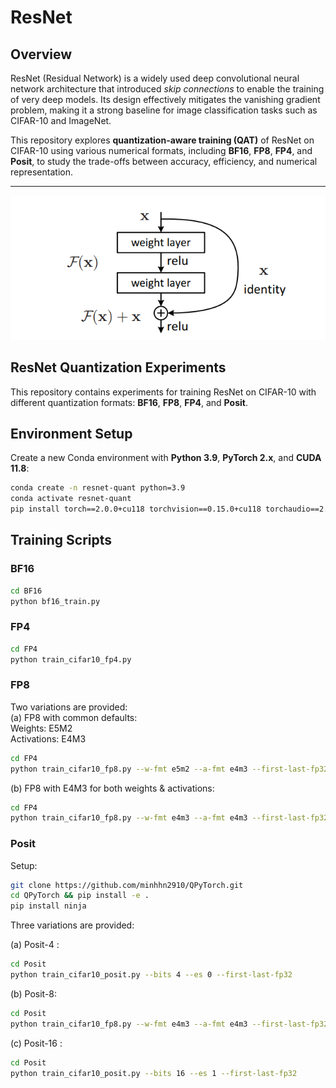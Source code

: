 # ResNet

## Overview  
ResNet (Residual Network) is a widely used deep convolutional neural network architecture that introduced *skip connections* to enable the training of very deep models. Its design effectively mitigates the vanishing gradient problem, making it a strong baseline for image classification tasks such as CIFAR-10 and ImageNet.  

This repository explores **quantization-aware training (QAT)** of ResNet on CIFAR-10 using various numerical formats, including **BF16**, **FP8**, **FP4**, and **Posit**, to study the trade-offs between accuracy, efficiency, and numerical representation.  

---
![](D1.png)

## ResNet Quantization Experiments 


This repository contains experiments for training ResNet on CIFAR-10 with different quantization formats: **BF16**, **FP8**, **FP4**, and **Posit**.

## Environment Setup

Create a new Conda environment with **Python 3.9**, **PyTorch 2.x**, and **CUDA 11.8**:

```bash
conda create -n resnet-quant python=3.9
conda activate resnet-quant
pip install torch==2.0.0+cu118 torchvision==0.15.0+cu118 torchaudio==2.0.0+cu118 --extra-index-url https://download.pytorch.org/whl/cu118
```
## Training Scripts

### BF16
```bash
cd BF16
python bf16_train.py
```
### FP4
```bash
cd FP4
python train_cifar10_fp4.py
```
### FP8
Two variations are provided:  
(a) FP8 with common defaults:  
Weights: E5M2  
Activations: E4M3  
```bash
cd FP4
python train_cifar10_fp8.py --w-fmt e5m2 --a-fmt e4m3 --first-last-fp32
```

(b) FP8 with E4M3 for both weights & activations:
```bash
cd FP4
python train_cifar10_fp8.py --w-fmt e4m3 --a-fmt e4m3 --first-last-fp32
```

### Posit
Setup:
```bash
git clone https://github.com/minhhn2910/QPyTorch.git
cd QPyTorch && pip install -e .
pip install ninja
```

Three variations are provided:  

(a) Posit-4 :
```bash
cd Posit
python train_cifar10_posit.py --bits 4 --es 0 --first-last-fp32
```

(b) Posit-8:  
```bash
cd Posit
python train_cifar10_fp8.py --w-fmt e4m3 --a-fmt e4m3 --first-last-fp32
```

(c) Posit-16 :
```bash
cd Posit
python train_cifar10_posit.py --bits 16 --es 1 --first-last-fp32
```
